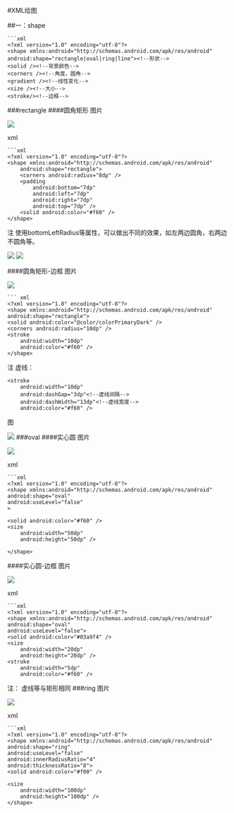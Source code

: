 #XML绘图

##一：shape

	```xml
	<?xml version="1.0" encoding="utf-8"?>
	<shape xmlns:android="http://schemas.android.com/apk/res/android"
    android:shape="rectangle|oval|ring|line"><!--形状-->
    <solid /><!--背景颜色-->
    <corners /><!--角度，圆角-->
    <gradient /><!--线性变化-->
    <size /><!--大小-->
    <stroke/><!--边框-->
</shape>
</shape>

###rectangle
####圆角矩形
图片

![](../../img/20160806094622.png)

xml

	```xml
	<?xml version="1.0" encoding="utf-8"?>
	<shape xmlns:android="http://schemas.android.com/apk/res/android"
	    android:shape="rectangle">
	    <corners android:radius="8dp" />
	    <padding
	        android:bottom="7dp"
	        android:left="7dp"
	        android:right="7dp"
	        android:top="7dp" />
	    <solid android:color="#f60" />
	</shape>

注
	使用bottomLeftRadius等属性，可以做出不同的效果，如左两边圆角，右两边不圆角等。

![](../../img/20160806100626.png)  ![](../../img/20160806100746.png)

####圆角矩形-边框
图片

![](../../img/20160806101759.png)

	``` xml 
	<?xml version="1.0" encoding="utf-8"?>
	<shape xmlns:android="http://schemas.android.com/apk/res/android"
    android:shape="rectangle">
    <solid android:color="@color/colorPrimaryDark" />
    <corners android:radius="10dp" />
    <stroke
        android:width="10dp"
        android:color="#f60" />
	</shape>
	
注
	虚线：

	<stroke
        android:width="10dp"
        android:dashGap="3dp"<!--虚线间隔-->
        android:dashWidth="13dp"<!--虚线宽度-->
        android:color="#f60" />

图

![](../../img/20160806102143.png)
###oval
####实心圆
图片

![](../../img/20160806095710.png)

xml

	```xml 
	<?xml version="1.0" encoding="utf-8"?>
	<shape xmlns:android="http://schemas.android.com/apk/res/android"
    android:shape="oval"
    android:useLevel="false"
    >

    <solid android:color="#f60" />
    <size
        android:width="50dp"
        android:height="50dp" />

	</shape>

####实心圆-边框
图片

![](../../img/20160806101127.png)

xml

	```xml
	<?xml version="1.0" encoding="utf-8"?>
	<shape xmlns:android="http://schemas.android.com/apk/res/android"
    android:shape="oval"
    android:useLevel="false">
    <solid android:color="#03a9f4" />
    <size
        android:width="20dp"
        android:height="20dp" />
    <stroke
        android:width="5dp"
        android:color="#f60" />
</shape>	
注：
	虚线等与矩形相同
###ring
图片

![](../../img/20160806100007.png)

xml

	```xml
	<?xml version="1.0" encoding="utf-8"?>
	<shape xmlns:android="http://schemas.android.com/apk/res/android"
    android:shape="ring"
    android:useLevel="false"
    android:innerRadiusRatio="4"
    android:thicknessRatio="8">
    <solid android:color="#f00" />

    <size
        android:width="100dp"
        android:height="100dp" />
	</shape>



